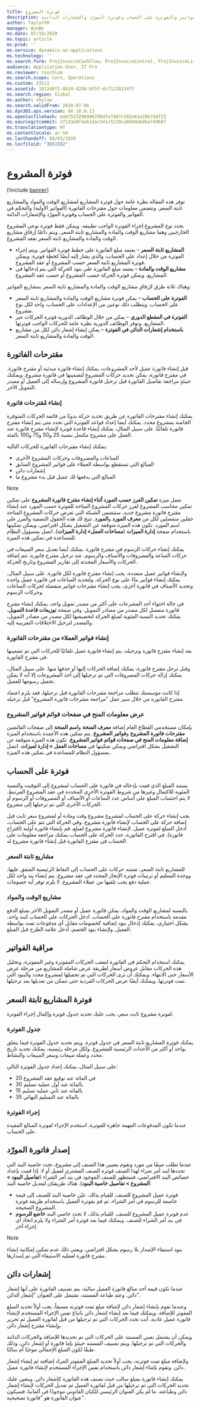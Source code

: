 ```yaml
---
title: فوترة المشروع
description: توفر هذه المقالة نظرة عامة حول فوترة المشاريع لمشاريع الوقت والمواد والمشاريع ثابتة السعر. وتتضمن معلومات حول مقترحات الفاتورة (الفواتير الأولية) والتحكم في الفواتير والفوترة على الحساب وفوترة المورّد والإشعارات الدائنة.
author: TaylorVH
manager: AnnBe
ms.date: 07/10/2020
ms.topic: article
ms.prod: ''
ms.service: dynamics-ax-applications
ms.technology: ''
ms.search.form: ProjInvoiceCashFlow, ProjInvoiceControl, ProjInvoiceListPage, ProjInvoiceProposalDetail, ProjInvoiceProposalListPage
audience: Application User, IT Pro
ms.reviewer: roschlom
ms.search.scope: Core, Operations
ms.custom: 23111
ms.assetid: 1812d6f2-8b34-4258-8f5f-dcf12281547f
ms.search.region: Global
ms.author: shylaw
ms.search.validFrom: 2020-07-06
ms.dyn365.ops.version: AX 10.0.13
ms.openlocfilehash: eab7523296996709dfe7407c582e61e28b7d4f23
ms.sourcegitcommit: 27233e0fda61dac541c5210ca8d94ab4ba74966f
ms.translationtype: HT
ms.contentlocale: ar-SA
ms.lasthandoff: 08/03/2020
ms.locfileid: "3651582"
---
```

# <a name="project-invoicing"></a>فوترة المشروع

[!include [banner](../includes/banner.md)]

توفر هذه المقالة نظرة عامة حول فوترة المشاريع لمشاريع الوقت والمواد والمشاريع ثابتة السعر. وتتضمن معلومات حول مقترحات الفاتورة (الفواتير الأولية) والتحكم في الفواتير والفوترة على الحساب وفوترة المورّد والإشعارات الدائنة.

يحدد نوع المشروع إجراء الفوترة الواجب تطبيقه. ويمكن فقط فوترة نوعي المشروع الخارجيين وهما مشاريع الوقت والمادة والمشاريع ثابتة السعر. ويتم دائمًا إرفاق مشاريع الوقت والمادة والمشاريع ثابتة السعر بعقد المشروع.

-   **المشاريع ثابتة السعر** – يعتمد مبلغ الفاتورة على خطط فوترة الفواتير. ويتم إجراء الفوترة من خلال إعداد على الحساب، والذي يشار إليه أيضًا كخطة فوترة. ويمكن فوترة المشاريع ثابتة السعر حسب المشروع أو عقد المشروع.
-   **مشاريع الوقت والمادة** – يعتمد مبلغ الفاتورة على بنود الحركة التي يتم إدخالها في المشاريع. ويمكن فوترة الحركة حسب المشروع أو حسب عقد المشروع.

وهناك ثلاثة طرق لإرفاق مشاريع الوقت والمادة والمشاريع ثابتة السعر بمشاريع الفواتير:

-   **الفوترة على الحساب** – يمكن فوترة مشاريع الوقت والمادة والمشاريع ثابتة السعر على الحساب. ويتطلب ذلك نوعين من الإعدادات على الحساب، واحد لكل نوع مشروع.
-   **الفوترة في المقطع الدوري** – يمكن من خلال الوظائف الدورية فوترة الحركات عبر المشاريع. وتوفر الوظائف الدورية نظرة عامة للحركات الواجب فوترتها.
-   **باستخدام إشعارات الدائن في الفوترة** – يمكن إنشاء إشعار دائن لكل من مشاريع الوقت والمادة والمشاريع ثابتة السعر.

## <a name="invoice-proposals"></a>مقترحات الفاتورة
قبل إنشاء فاتورة عميل لأحد المشروعات، يمكنك إنشاء فاتورة مبدئية أو مقترح فاتورة. في مقترح فاتورة، يمكن تحديد حركات المشروع لتضمينها في فاتورة مشروع. ويمكنك حينئذٍ مراجعة تفاصيل الفاتورة قبل ترحيل فاتورة المشروع وإرساله إلى العميل أو مصدر التمويل الآخر.

### <a name="creating-invoice-proposals"></a>إنشاء مُقترحات فاتورة

يمكنك إنشاء مقترحات الفاتورة عن طريق تحديد حركة يدويًا من قائمة الحركات المتوفرة الخاصة بمشروع محدد. يمكنك أيضا إعداد قواعد الفوترة التي تحدد متى يتم إنشاء مقترح فاتورة تلقائيًا. على سبيل المثال، يمكنك إنشاء قاعدة فوترة لإنشاء مقترح فاتورة عند العمل على مشروح مكتمل بنسبة 25 و50 و75 و100 بالمئة. 

يمكنك إنشاء مقترحات الفاتورة للحركات التالية:

-   الساعات والمصروفات وحركات المشروع الأخرى
-   المبالغ التي تستقطع بواسطة العملاء على فواتير المشروع السابق
-   إشعارات دائن
-   المبالغ التي يدفعها لك عميل قبل بدء مشروع ما

> [!NOTE]
> تعمل ميزة **تمكين الفرز حسب المورد أثناء إنشاء مقترح فاتورة المشروع** على تمكين تمكين محاسب المشروع لفرز حركات المشروع المتاحة للفوترة حسب المورد عند إنشاء مقترح فاتورة مشروع جديد. ستتضمن الشبكة التي تعرض حركات المشروع المتاحة حقلين منفصلين لكل من **معرف المورد** و**المورد**. تتيح لك هذه الحقول التصفية والفرز على اسم المورد. تكون هذه الميزة متوقفة عن التشغيل بشكل افتراضي. ويمكن تمكينها باستخدام صفحة **إدارة الميزات** (**مساحات العمل> إدارة الميزات**). اتصل بمسؤول النظام للمساعدة في تمكين هذه الميزة.

يمكنك إنشاء حركات الرسوم في مقترح فاتورة. يمكنك أيضا تعديل سعر المبيعات في حركات الساعة والمصروفات والأصناف والرسوم. عند ترحيل مقترح فاتورة، تتم إضافة الحركات والأسعار المحدثة إلى تقارير المشروع وتاريخ الحركة. 

ولإنشاء فواتير عميل متعددة، يجب إنشاء مقترح فاتورة لكل فاتورة. على سبيل المثال، يمكنك إنشاء فواتير بناءً على نوع الحركة. ولتحديد الساعات في فاتورة عميل واحدة وتحديد الأصناف في فاتورة أخرى، يجب إنشاء مقترحات فواتير منفصلة لحركات الساعات وحركات الرسوم. 

في حالة احتواء أحد المشرعات على أكثر من مصدر تمويل واحد، يمكنك إنشاء مقترح فاتورة منفصل لكل مصدر من مصادر التمويل. وفي صفحة **توزيعات قاعدة التمويل**، يمكنك تحديد النسبة المئوية لمبلغ الحركة لتخصيصها لكل مصدر من مصادر التمويل، والمصدر لترحيل الاختلافات التقريبية إليه.

### <a name="creating-customer-invoices-from-invoice-proposals"></a>إنشاء فواتير العملاء من مقترحات الفاتورة

بعد إنشاء مقترح فاتورة وترحيله، يتم إنشاء فاتورة عميل تلقائيًا للحركات التي تم تضمينها في مقترح الفاتورة. 

وقبل ترحل مقترح فاتورة، يمكنك إضافة الحركات إليها أو حذفها منها. على سبيل المثال، يمكنك إزالة حركات المصروفات التي تم ترحيلها إلى أحد المشروعات إلا أنه لا يمكن تحميل رسومها للعميل. 

إذا كانت مؤسستك تتطلب مراجعة مقترحات الفاتورة قبل ترحيلها، فقد يلزم اعتماد مقترح الفاتورة من خلال سير عمل "مراجعة مقترحات فاتورة المشروع‬" قبل ترحيله.

### <a name="view-grant-information-on-project-invoice-list-pages"></a>عرض معلومات المنح في صفحات قوائم فواتير المشروع

بإمكان مستخدمي القطاع العام إضافة **معرف المنحة** و**اسم المنحة** إلى صفحات القائمتين **مقترحات فاتورة المشروع** و**فواتير المشروع**. يتم تمكين هذه الأعمدة باستخدام الميزة **إضافة معلومات المنح في صفحات قوائم فواتير المشروع**. تكون هذه الميزة متوقفة عن التشغيل بشكل افتراضي ويمكن تمكينها في **مساحات العمل > إدارة لميزات**. اتصل بمسؤول النظام للمساعدة في تمكين هذه الميزة.

## <a name="on-account-invoicing"></a>فوترة على الحساب
يستند المبلغ الذي قمت بإدخاله في فاتورة على الحساب لمشروع إلى التوقيت والنسبة المئوية للاكتمال وغيرها من شروط الفوترة الأخرى المحددة في عقد المشروع المرتبط. لا يتم احتساب المبلغ على أساس عدد الساعات أو الأصناف أو المصروفات أو الرسوم أو الحركات الأخرى التي تم ترحيلها إلى مشروع. 

يجب إنشاء حركة على الحساب لمشروع مشروع وقت ومادة‬ أو لمشروع سعر ثابت قبل إضافة حركة على الحساب لإنشاء فاتورة مشروع. وفي الحركة التي تتم على الحساب، أدخل المبلغ لفوترة عميل. لإنشاء فاتورة مشروع لمبلغ، قم بإنشاء فاتورة أولية (اقتراح فاتورة). في اقترح الفاتورة، حدد الحركة على الحساب يمكنك مراجعة معلومات على الحساب في مقترح الفاتورة قبل إنشاء فاتورة مشروع له. 

### <a name="fixed-price-projects"></a>مشاريع ثابتة السعر
للمشاريع ثابتة السعر، تستند حركات على الحساب إلى النقاط الرئيسية المتفق عليها، ووحدة التسليم أو ترتيبات فوترة الإنجاز المحدد في عقد مشروع. يتم إنشاء بند واحد لكل عملية دفع يجب تلقيها من عملاء المشروع. لا يلزم توفر أية خصومات.

### <a name="time-and-material-projects"></a>مشاريع الوقت والمواد

بالنسبة لمشاريع الوقت والمواد، يمكن فاتورة عميل أو مصدر التمويل الآخر بمبلغ الدفع مقدمة باستخدام مقترح فاتورة على الحساب. ادخل الحركات على الحساب كبند واحد. بشكل اختياري، يمكنك إدخال بنود إضافية كخصومات مقابل أي مدفوعات تمت بواسطة العميل. ولإنشاء بنود الخصم، أدخل علامة الطرح قبل المبلغ.

## <a name="invoice-control"></a>مراقبة الفواتير
يمكنك استخدام التحكم في الفاتورة لتعقب الحركات المفوترة وغير المفوترة، وتحليل هذه الحركات مقابل عروض أسعار لطريقة عرض شاملة للمشاريع من مرحلة عرض الأسعار حتى الانتهاء. ويمكنك أن ترى الحركات التي تم تحميلها لمشروع محدد والبنود التي تمت فوترتها. ويمكنك أيضًا عرض الحركات الفردية حتى تتمكن من تعديلها بعد ترحيلها.

## <a name="invoicing-fixed-price-projects"></a>فوترة المشاريع ثابتة السعر
لفوترة مشروع ثابت سعر، يجب عليك تحديد جدول فوترة وإكمال إجراء الفوترة.

### <a name="billing-schedule"></a>جدول الفوترة

يمكنك فوترة المشاريع ثابتة السعر في جدول فوترة. ويتم تحديد جدول الفوترة فيما يتعلق بواحد أو أكثر من الأحداث الرئيسية للمشروع. ولكل مرحلة رئيسية، يمكنك تحديد تاريخ محدد وعملة مبيعات وسعر المبيعات والنشاط. 

على سبيل المثال، يمكنك إعداد جدول الفوترة التالي:

-   20 في المائة عند توقيع عقد المشروع
-   30 بالمائة عند أول عملية تسليم
-   15 بالمائة عند ثاني عملية تسليم
-   35 بالمائة عند التسليم النهائي

### <a name="invoicing-procedure"></a>إجراء الفوترة

عندما تكون المدفوعات المهمة جاهزة للفوترة، استخدم الإجراء لفوترة المبالغ المقيدة على الحساب.

## <a name="vendor-invoicing"></a>إصدار فاتورة المورّد
عندما تطلب صنفًا من مورد وتقوم بتعيين هذا الصنف إلى مشروع، تحدد خاصية البند التي تحددها لبند أمر شراء لهذا الصنف فوترة الصنف المشتري لعميل أو لا. إذا قمت بإعداد خصائص البند الافتراضي، فستظهر للصنف الموجود في بند أمر الشراء (**تفاصيل البنود > المشروع > تفاصيل خاصية البنود**). هناك طريقتان لتعديل خاصية البند:

-   فوترة عميل المشروع للصنف. للقيام بذلك، عيّن خاصية البند للصنف إلى قيمة خاضعة للرسوم في أمر الشراء، ثم قم بفوترة العميل باستخدام طريقة فوترة المشروع الصحيحة.
-   عدم فوترة عميل المشروع للصنف. للقيام بذلك، لا تحدد خاصي البند **خاضع للرسوم** في بند أمر الشراء للصنف. ويمكنك فيما بعد فوترة أمر الشراء ولا يلزم اتخاذ أي إجراء آخر.

> [!NOTE] 
> بنود استبقاء الإصدار بلا رسوم بشكل افتراضي. ويعني ذلك عدم تمكين إمكانية إنشاء مقترح فاتورة لعمليه الاستبقاء التي تم إصدارها.

## <a name="credit-notes"></a>إشعارات دائن
عندما تكون قيمة أحد مبالغ فاتورة العميل سالبة، يتم تصنيف الفاتورة على أنها إشعار دائن. وعند طباعة المستند، تشتمل على العنوان "إشعار الدائن". 

وعندما تقوم بإنشاء إشعار دائن لإضافة مبلغ تمت فوترته مسبقاً، يجب أولاً تحديد المبلغ المفوتر للإضافة. ويمكنك فيما بعد إنشاء إشعار دائن باتباع نفس الإجراء المستخدم لإنشاء فاتورة عميل عادية. أنت تحدد الحركات التي تم ترحيلها من قبل لفاتورة العميل ثم تحرير وإنشاء مقترح إشعار دائن. 

ويمكن أن يشتمل نفس المستند على الحركات التي تم تحديدها للإضافة والحركات الدائنة والحركات التي تم ترحيلها. ويتم تصنيف المستند حينئذٍ بإما فاتورة أو إشعار دائن، وذلك طبقًا لكون المبلغ الإجمالي موجبًا أم سالبًا. 

ولإضافة مبلغ تمت فوترته، يجب أولاً تحديد المبلغ المفوتر المراد إضافته ثم إنشاء إشعار دائن. وتقوم بإشاء إشعار دائن باستخدام نفس الإجراء المستخدم لإنشاء فاتورة عميل. 

يمكنك إنشاء فاتورة بمبلغ سالب حيث تصنف هذه الفاتورة كإشعار دائن. ويتعين عليك تحديد الحركات التي تم ترحيلها من قبل لفاتورة العميل ثم تعديل الحركات لإنشاء إشعار دائن وطباعته. ما لم يكن العنوان الرئيسي للكيان القانوني موجودًا في ألمانيا، فسيكون عنوان الفاتورة هو "فاتورة تصحيحية".



